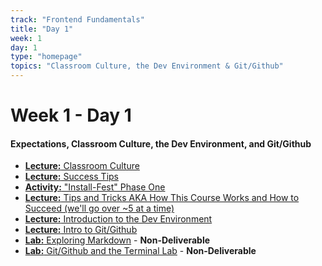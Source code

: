 ```yaml
---
track: "Frontend Fundamentals"
title: "Day 1"
week: 1
day: 1
type: "homepage"
topics: "Classroom Culture, the Dev Environment & Git/Github"
---
```



# Week 1 - Day 1

#### Expectations, Classroom Culture, the Dev Environment, and Git/Github
- [**Lecture:** Classroom Culture](/frontend-fundamentals/week-1/day-1/lecture-materials/classroom-culture/)
- [**Lecture:** Success Tips](/frontend-fundamentals/week-1/day-1/lecture-materials/success-tips/)
- [**Activity:** "Install-Fest" Phase One](/frontend-fundamentals/week-1/day-1/lecture-materials/install-fest-phase-one/)
- [**Lecture:** Tips and Tricks AKA How This Course Works and How to Succeed (we'll go over ~5 at a time)](/frontend-fundamentals/week-1/day-1/lecture-materials/tips-and-tricks/)
- [**Lecture:** Introduction to the Dev Environment](/frontend-fundamentals/week-1/day-1/lecture-materials/intro-to-dev-environment/)
- [**Lecture:** Intro to Git/Github](/frontend-fundamentals/week-1/day-1/lecture-materials/intro-to-git-and-github)
- [**Lab:** Exploring Markdown](/frontend-fundamentals/week-1/day-1/labs/exploring-markdown/) - **Non-Deliverable**
- [**Lab:** Git/Github and the Terminal Lab](/frontend-fundamentals/week-1/day-1/labs/git-github-and-the-terminal/) - **Non-Deliverable**


<!-- 

<hr>


#### Lesson Recordings

- [**Classroom Culture**]()
- [**Success Tips**]()
- [**Installfest - Phase One: Mac Users**]()
- [**Intro to the Dev Environment & Intro to Git/Github**]() -->

